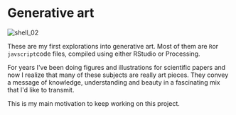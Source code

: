 # Generative art

![shell_02](mollusc02.png "A shell")


These are my first explorations into generative art. Most of them are `R`or `javscript`code files, compiled using either RStudio or Processing. 

For years I've been doing figures and illustrations for scientific papers and now I realize that many of these subjects are really art pieces. They convey a message of knowledge, understanding and beauty in a fascinating mix that I'd like to transmit. 

This is my main motivation to keep working on this project.
